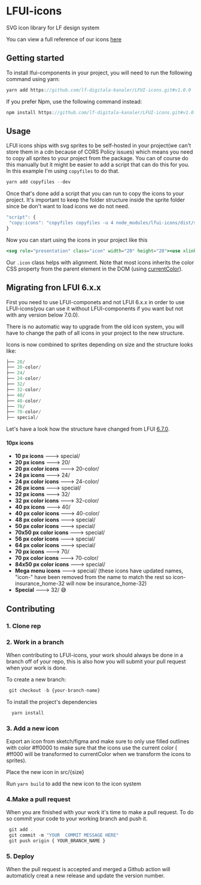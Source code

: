 # LFUI-icons 

SVG icon library for LF design system

You can view a full reference of our icons [here](https://lf-digitala-kanaler.github.io/visual-identity/graphics/icons/)

## Getting started

To install lfui-components in your project, you will need to run the following command using yarn:

```jsx
yarn add https://github.com/lf-digitala-kanaler/LFUI-icons.git#v1.0.0
```

If you prefer Npm, use the following command instead:

```jsx
npm install https://github.com/lf-digitala-kanaler/LFUI-icons.git#v1.0.0
```

## Usage

LFUI icons ships with svg sprites to be self-hosted in your project(we can't store them in a cdn because of CORS Policy issues) which means you need to copy all sprites to your project from the package. You can of course do this manually but it might be easier to add a script that can do this for you. In this example I'm using `copyfiles` to do that.

```jsx
yarn add copyfiles --dev
```

Once that's done add a script that you can run to copy the icons to your project. It's important to keep the folder structure inside the sprite folder since be don't want to load icons we do not need. 

```jsx
"script": { 
 "copy:icons": "copyfiles copyfiles -u 4 node_modules/lfui-icons/dist/sprite/**/* src/icons"
}
```

Now you can start using the icons in your project like this 
```jsx
<svg role="presentation" class="icon" width="20" height="20"><use xlink:href="{{path-to-icon}}/sprite.svg#icon-wallet-20"></use></svg>
```
Our `.icon` class helps with alignment. Note that most icons inherits the color CSS property from the parent element in the DOM (using [currentColor](https://developer.mozilla.org/en-US/docs/Web/CSS/color_value#currentcolor_keyword)).

## Migrating fron LFUI 6.x.x

First you need to use LFUI-componets and not LFUI 6.x.x in order to use LFUI-icons(you can use it without LFUI-components if you want but not with any version below 7.0.0). 

There is no automatic way to upgrade from the old icon system, you will have to change the path of all icons in your project to the new structure. 

Icons is now combined to sprites depending on size and the structure looks like:

```jsx
├── 20/
├── 20-color/
├── 24/
├── 24-color/
├── 32/
├── 32-color/
├── 40/
├── 40-color/
├── 70/
├── 70-color/
├── special/
```

Let's have a look how the structure have changed from LFUI [6.7.0](https://lf-digitala-kanaler.github.io/LFUI/670/#/icon). 

#### 10px icons

* **10 px icons** ---> special/
* **20 px icons** ---> 20/
* **20 px color icons** ---> 20-color/
* **24 px icons** ---> 24/
* **24 px color icons** ---> 24-color/
* **26 px icons** ---> special/
* **32 px icons** ---> 32/
* **32 px color icons** ---> 32-color/
* **40 px icons** ---> 40/
* **40 px color icons** ---> 40-color/
* **48 px color icons** ---> special/
* **50 px color icons** ---> special/
* **70x50 px color icons** ---> special/
* **56 px color icons** ---> special/
* **64 px color icons** ---> special/
* **70 px icons** ---> 70/
* **70 px color icons** ---> 70-color/
* **84x50 px color icons** ---> special/
* **Mega menu icons** ---> special/ (these icons have updated names, "icon-" have been removed from the name to match the rest so icon-insurance_home-32 will now be insurance_home-32) 
* **Special** ---> 32/ :sweat_smile:


## Contributing
 
 ### 1. Clone rep
 ### 2. Work in a branch
 
 When contributing to LFUI-icons, your work should always be done in a branch off of your repo, this is also how you will submit your pull request when your work is done.

To create a new branch:

```jsx
 git checkout -b {your-branch-name}
 ```
 
 To install the project's dependencies
  ```jsx
    yarn install

```

 ### 3. Add a new icon 

  Export an icon from sketch/figma and make sure to only use filled outlines with color #ff0000 to make sure that the icons use the current color ( #ff000 will be transformed to currentColor when we transform the icons to sprites).
  
  Place the new icon in src/{size}

  Run `yarn build` to add the new icon to the icon system
   
### 4.Make a pull request

When you are finished with your work it's time to make a pull request. To do so commit your code to your working branch and push it. 

```jsx
 git add .
 git commit -m "YOUR  COMMIT MESSAGE HERE"
 git push origin { YOUR_BRANCH_NAME }

 ```
### 5. Deploy

When the pull request is accepted and merged a Github action will automaticly creat a new release and update the version number. 
